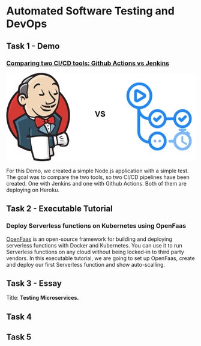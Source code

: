 # Automated Software Testing and DevOps

## Task 1 - Demo
### [Comparing two CI/CD tools: Github Actions vs Jenkins](https://github.com/xrisaD/CI-CDPipeline)

![](https://github.com/xrisaD/CI-CDPipeline/blob/main/imgs/jenkins-vs-github-actions.png)

For this Demo, we created a simple Node.js application with a simple test. The goal was to compare the two tools, so two CI/CD pipelines have been created. One with Jenkins and one with Github Actions. Both of them are deploying on Heroku. 
## Task 2 - Executable Tutorial
### Deploy Serverless functions on Kubernetes using OpenFaas

[OpenFaas](https://github.com/openfaas/faas) is an open-source framework for building and deploying serverless functions with Docker and Kubernetes. You can use it to run Serverless functions on any cloud without being locked-in to third party vendors. In this executable tutorial, we are going to set up OpenFaas, create and deploy our first Serverless function and show auto-scalling.

## Task 3 - Essay
Title: **Testing Microservices.**


## Task 4

## Task 5
